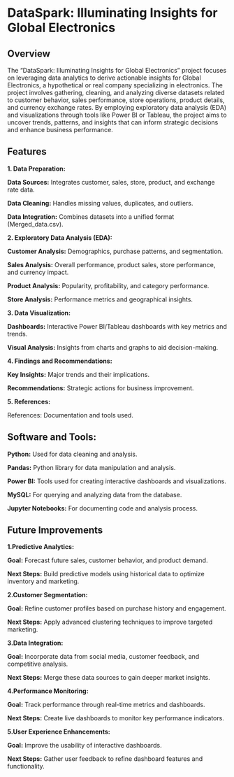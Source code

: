 
# DataSpark: Illuminating Insights for Global Electronics


## Overview

The “DataSpark: Illuminating Insights for Global Electronics” project focuses on leveraging data analytics to derive actionable insights for Global Electronics, a hypothetical or real company specializing in electronics. The project involves gathering, cleaning, and analyzing diverse datasets related to customer behavior, sales performance, store operations, product details, and currency exchange rates. By employing exploratory data analysis (EDA) and visualizations through tools like Power BI or Tableau, the project aims to uncover trends, patterns, and insights that can inform strategic decisions and enhance business performance.


## Features

**1. Data Preparation:**

**Data Sources:**
 Integrates customer, sales, store, product, and exchange rate data.

**Data Cleaning:** Handles missing values, duplicates, and outliers.

**Data Integration:** Combines datasets into a unified format (Merged_data.csv).

**2. Exploratory Data Analysis (EDA):**

**Customer Analysis:** Demographics, purchase patterns, and segmentation.

**Sales Analysis:** Overall performance, product sales, store performance, and currency impact.

**Product Analysis:** Popularity, profitability, and category performance.

**Store Analysis:** Performance metrics and geographical insights.

**3. Data Visualization:**

**Dashboards:** Interactive Power BI/Tableau dashboards with key metrics and trends.

**Visual Analysis:** Insights from charts and graphs to aid decision-making.

**4. Findings and Recommendations:**

**Key Insights:** Major trends and their implications.

**Recommendations:** Strategic actions for business improvement.

**5. References:**

References: Documentation and tools used.


## Software and Tools:

**Python:** Used for data cleaning and analysis.

**Pandas:** Python library for data manipulation and analysis.

**Power BI:** Tools used for creating interactive dashboards and visualizations.

**MySQL:** For querying and analyzing data from the database.

**Jupyter Notebooks:** For documenting code and analysis process.




## Future Improvements

**1.Predictive Analytics:**

**Goal:** Forecast future sales, customer behavior, and product demand.

**Next Steps:** Build predictive models using historical data to optimize inventory and marketing.

**2.Customer Segmentation:**

**Goal:** Refine customer profiles based on purchase history and engagement.

**Next Steps:** Apply advanced clustering techniques to improve targeted marketing.

**3.Data Integration:**

**Goal:** Incorporate data from social media, customer feedback, and competitive analysis.

**Next Steps:** Merge these data sources to gain deeper market insights.

**4.Performance Monitoring:**

**Goal:** Track performance through real-time metrics and dashboards.

**Next Steps:** Create live dashboards to monitor key performance indicators.

**5.User Experience Enhancements:**

**Goal:** Improve the usability of interactive dashboards.

**Next Steps:** Gather user feedback to refine dashboard features and functionality.